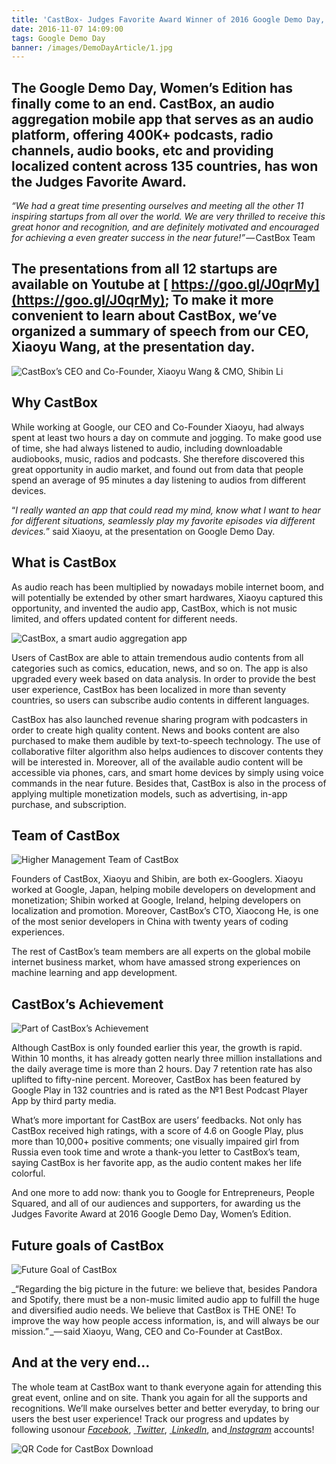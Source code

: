 ```yaml
---
title: 'CastBox- Judges Favorite Award Winner of 2016 Google Demo Day, Women’s Edition'
date: 2016-11-07 14:09:00
tags: Google Demo Day
banner: /images/DemoDayArticle/1.jpg
---
```


## The Google Demo Day, Women’s Edition has finally come to an end. CastBox, an audio aggregation mobile app that serves as an audio platform, offering 400K+ podcasts, radio channels, audio books, etc and providing localized content across 135 countries, has won the Judges Favorite Award.

_“We had a great time presenting ourselves and meeting all the other 11 inspiring startups from all over the world. We are very thrilled to receive this great honor and recognition, and are definitely motivated and encouraged for achieving a even greater success in the near future!”_ — CastBox Team

## The presentations from all 12 startups are available on Youtube at [ https://goo.gl/J0qrMy](https://goo.gl/J0qrMy); To make it more convenient to learn about CastBox, we’ve organized a summary of speech from our CEO, Xiaoyu Wang, at the presentation day.

![CastBox’s CEO and Co-Founder, Xiaoyu Wang & CMO, Shibin Li](https://cdn-images-1.medium.com/max/1600/1*0An5yGOkLtGEaj0b1g5amw.png)

## Why CastBox

While working at Google, our CEO and Co-Founder Xiaoyu, had always spent at least two hours a day on commute and jogging. To make good use of time, she had always listened to audio, including downloadable audiobooks, music, radios and podcasts. She therefore discovered this great opportunity in audio market, and found out from data that people spend an average of 95 minutes a day listening to audios from different devices.

“_I really wanted an app that could read my mind, know what I want to hear for different situations, seamlessly play my favorite episodes via different devices._” said Xiaoyu, at the presentation on Google Demo Day.

## What is CastBox

As audio reach has been multiplied by nowadays mobile internet boom, and will potentially be extended by other smart hardwares, Xiaoyu captured this opportunity, and invented the audio app, CastBox, which is not music limited, and offers updated content for different needs.

![CastBox, a smart audio aggregation app](https://cdn-images-1.medium.com/max/1600/1*IfZIXJ3vhL4k9h_K1HwNhA.png)

Users of CastBox are able to attain tremendous audio contents from all categories such as comics, education, news, and so on. The app is also upgraded every week based on data analysis. In order to provide the best user experience, CastBox has been localized in more than seventy countries, so users can subscribe audio contents in different languages.

CastBox has also launched revenue sharing program with podcasters in order to create high quality content. News and books content are also purchased to make them audible by text-to-speech technology. The use of collaborative filter algorithm also helps audiences to discover contents they will be interested in. Moreover, all of the available audio content will be accessible via phones, cars, and smart home devices by simply using voice commands in the near future. Besides that, CastBox is also in the process of applying multiple monetization models, such as advertising, in-app purchase, and subscription.

## Team of CastBox

![Higher Management Team of CastBox](https://cdn-images-1.medium.com/max/1600/1*K9ayIuEAWQFPfMN2aKMUqA.png)

Founders of CastBox, Xiaoyu and Shibin, are both ex-Googlers. Xiaoyu worked at Google, Japan, helping mobile developers on development and monetization; Shibin worked at Google, Ireland, helping developers on localization and promotion. Moreover, CastBox’s CTO, Xiaocong He, is one of the most senior developers in China with twenty years of coding experiences.

The rest of CastBox’s team members are all experts on the global mobile internet business market, whom have amassed strong experiences on machine learning and app development.

## CastBox’s Achievement

![Part of CastBox’s Achievement](https://cdn-images-1.medium.com/max/1600/1*I1OSm1VUQUYMeM6c1baldA.png)

Although CastBox is only founded earlier this year, the growth is rapid. Within 10 months, it has already gotten nearly three million installations and the daily average time is more than 2 hours. Day 7 retention rate has also uplifted to fifty-nine percent. Moreover, CastBox has been featured by Google Play in 132 countries and is rated as the №1 Best Podcast Player App by third party media.

What’s more important for CastBox are users’ feedbacks. Not only has CastBox received high ratings, with a score of 4.6 on Google Play, plus more than 10,000+ positive comments; one visually impaired girl from Russia even took time and wrote a thank-you letter to CastBox’s team, saying CastBox is her favorite app, as the audio content makes her life colorful.

And one more to add now: thank you to Google for Entrepreneurs, People Squared, and all of our audiences and supporters, for awarding us the Judges Favorite Award at 2016 Google Demo Day, Women’s Edition.

## Future goals of CastBox

![Future Goal of CastBox](https://cdn-images-1.medium.com/max/1600/1*b5NJlXfQsix9WSt1Yy7rsg.png)

_“Regarding the big picture in the future: we believe that, besides Pandora and Spotify, there must be a non-music limited audio app to fulfill the huge and diversified audio needs. We believe that CastBox is THE ONE! To improve the way how people access information, is, and will always be our mission.” _— said Xiaoyu, Wang, CEO and Co-Founder at CastBox.

## And at the very end…

The whole team at CastBox want to thank everyone again for attending this great event, online and on site. Thank you again for all the supports and recognitions. We’ll make ourselves better and better everyday, to bring our users the best user experience! Track our progress and updates by following usonour [_Facebook_](https://www.facebook.com/castbox.fm/), [ _Twitter_](https://twitter.com/CastBox_FM), [ _LinkedIn_](https://www.linkedin.com/company/castbox.fm), and[ _Instagram_](https://www.instagram.com/castbox.fm/) accounts!

![QR Code for CastBox Download](https://cdn-images-1.medium.com/max/1600/1*3EdlgkFGIvQ4iQqH-K8u9Q.png)
